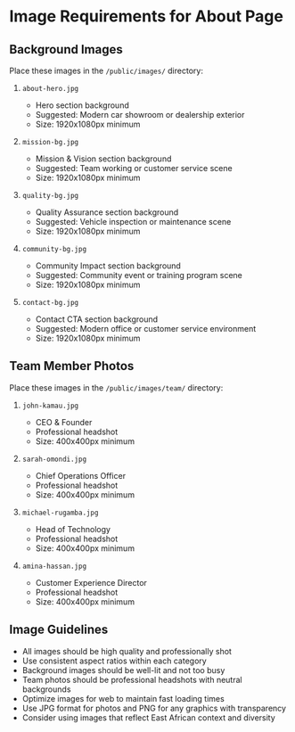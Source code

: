 # Image Requirements for About Page

## Background Images
Place these images in the `/public/images/` directory:

1. `about-hero.jpg`
   - Hero section background
   - Suggested: Modern car showroom or dealership exterior
   - Size: 1920x1080px minimum

2. `mission-bg.jpg`
   - Mission & Vision section background
   - Suggested: Team working or customer service scene
   - Size: 1920x1080px minimum

3. `quality-bg.jpg`
   - Quality Assurance section background
   - Suggested: Vehicle inspection or maintenance scene
   - Size: 1920x1080px minimum

4. `community-bg.jpg`
   - Community Impact section background
   - Suggested: Community event or training program scene
   - Size: 1920x1080px minimum

5. `contact-bg.jpg`
   - Contact CTA section background
   - Suggested: Modern office or customer service environment
   - Size: 1920x1080px minimum

## Team Member Photos
Place these images in the `/public/images/team/` directory:

1. `john-kamau.jpg`
   - CEO & Founder
   - Professional headshot
   - Size: 400x400px minimum

2. `sarah-omondi.jpg`
   - Chief Operations Officer
   - Professional headshot
   - Size: 400x400px minimum

3. `michael-rugamba.jpg`
   - Head of Technology
   - Professional headshot
   - Size: 400x400px minimum

4. `amina-hassan.jpg`
   - Customer Experience Director
   - Professional headshot
   - Size: 400x400px minimum

## Image Guidelines
- All images should be high quality and professionally shot
- Use consistent aspect ratios within each category
- Background images should be well-lit and not too busy
- Team photos should be professional headshots with neutral backgrounds
- Optimize images for web to maintain fast loading times
- Use JPG format for photos and PNG for any graphics with transparency
- Consider using images that reflect East African context and diversity
